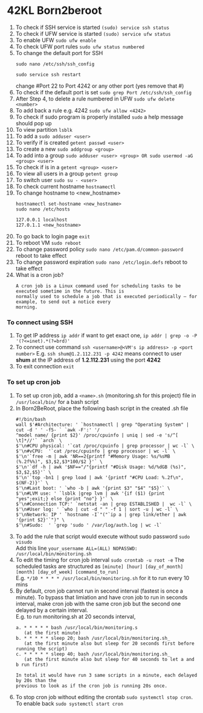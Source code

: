 # 42KL Born2beroot


1. To check if SSH service is started  `(sudo) service ssh status`
2. To check if UFW service is started `(sudo) service ufw status`
3. To enable UFW `sudo ufw enable`
4. To check UFW port rules `sudo ufw status numbered`
5. To change the default port for SSH
   ```
   sudo nano /etc/ssh/ssh_config 
   
   sudo service ssh restart
   ```
   change #Port 22 to Port 4242 or any other port (yes remove that #)
6. To check if the default port is set `sudo grep Port /etc/ssh/ssh_config`
7. After Step 4, to delete a rule numbered <number> in UFW `sudo ufw delete <number>`
8. To add back a rule e.g. 4242 `sudo ufw allow <4242>`
9. To check if sudo program is properly installed `sudo` a help message should pop up
10. To view partition `lsblk`
11. To add a <user> `sudo adduser <user>`
12. To verify if <user> is created `getent passwd <user>`
13. To create a new <group> `sudo addgroup <group>`
14. To add <user> into a group `sudo adduser <user> <group> OR sudo usermod -aG  <group> <user>`
15. To check if <user> is in a <group> `getent <group> <user>`
16. To view all users in a group `getent group`
17. To switch user `sudo su - <user>`
18. To check current hostname `hostnamectl`
19. To change hostname to <new_hostname>
    ```
    hostnamectl set-hostname <new_hostname>
    sudo nano /etc/hosts
    
    127.0.0.1 localhost
    127.0.1.1 <new_hostname>
    ```
13. To go back to login page `exit`
14. To reboot VM `sudo reboot`
15. To change password policy `sudo nano /etc/pam.d/common-password` reboot to take effect
16. To change password expiration `sudo nano /etc/login.defs` reboot to take effect
17. What is a cron job? 
    ```
    A cron job is a Linux command used for scheduling tasks to be executed sometime in the future. This is
    normally used to schedule a job that is executed periodically – for example, to send out a notice every
    morning.
    ```
### To connect using SSH
1. To get IP address `ip addr` if want to get exact one, `ip addr | grep -o -P '(?<=inet).*(?=brd)'`
2. To connect use command `ssh <username>@<VM's ip address> -p <port number>` 
   E.g. `ssh shum@1.2.112.231 -p 4242` means connect to user  __shum__ at the IP address of __1.2.112.231__ using the port __4242__
3. To exit connection `exit` 
    
### To set up cron job    

1. To set up cron job, add a `<name>.sh` (monitoring.sh for this project)  file in `/usr/local/bin/` for a bash script
2. In Born2BeRoot, place the following bash script in the created <name>.sh file
    ```
    #!/bin/bash
    wall $'#Architecture: ' `hostnamectl | grep "Operating System" | cut -d ' ' -f5- ` `awk -F':' '/
    ^model name/ {print $2}' /proc/cpuinfo | uniq | sed -e 's/^[ \t]*//'` `arch` \
    $'\n#CPU physical: '`cat /proc/cpuinfo | grep processor | wc -l` \
    $'\n#vCPU:  '`cat /proc/cpuinfo | grep processor | wc -l` \
    $'\n'`free -m | awk 'NR==2{printf "#Memory Usage: %s/%sMB (%.2f%%)", $3,$2,$3*100/$2 }'` \
    $'\n'`df -h | awk '$NF=="/"{printf "#Disk Usage: %d/%dGB (%s)", $3,$2,$5}'` \
    $'\n'`top -bn1 | grep load | awk '{printf "#CPU Load: %.2f\n", $(NF-2)}'` \
    $'\n#Last boot: ' `who -b | awk '{print $3" "$4" "$5}'` \
    $'\n#LVM use: ' `lsblk |grep lvm | awk '{if ($1) {print "yes";exit;} else {print "no"} }'` \
    $'\n#Connection TCP:' `netstat -an | grep ESTABLISHED |  wc -l` \
    $'\n#User log: ' `who | cut -d " " -f 1 | sort -u | wc -l` \
    $'\nNetwork: IP ' `hostname -I`"("`ip a | grep link/ether | awk '{print $2}'`")" \
    $'\n#Sudo:  ' `grep 'sudo ' /var/log/auth.log | wc -l`
    ```
3. To add the rule that script would execute without sudo password `sudo visudo`<br/>
   Add this line `your_username ALL=(ALL) NOPASSWD: /usr/local/bin/monitoring.sh`
4. To edit the timing for cron job interval `sudo crontab -u root -e` 
   The scheduled tasks are structured as `[minute] [hour] [day_of_month] [month] [day_of_week] [command_to_run]`<br/>
   E.g. `*/10 * * * * /usr/local/bin/monitoring.sh` for it to run every 10 mins
5. By default, cron job cannot run in second interval (fastest is once a minute). To bypass that limiation and have cron job to run in seconds interval, make cron job with the same cron job but the second one delayed by a certain interval. <br/> 
    E.g. to run monitoring.sh at 20 seconds interval,
    ```
    a. * * * * * bash /usr/local/bin/monitoring.s
       (at the first minute)
    b. * * * * * sleep 20; bash /usr/local/bin/monitoring.sh_ 
       (at the first minute also but sleep for 20 seconds first before running the script)
    c. * * * * * sleep 40; bash /usr/local/bin/monitoring.sh_ 
       (at the first minute also but sleep for 40 seconds to let a and b run first)
    
    In total it would have run 3 same scripts in a minute, each delayed by 20s than the 
    previous to look as if the cron job is running 20s once.
    ```
6. To stop cron job without editing the crontab `sudo systemctl stop cron`. To enable back `sudo systemctl start cron`
